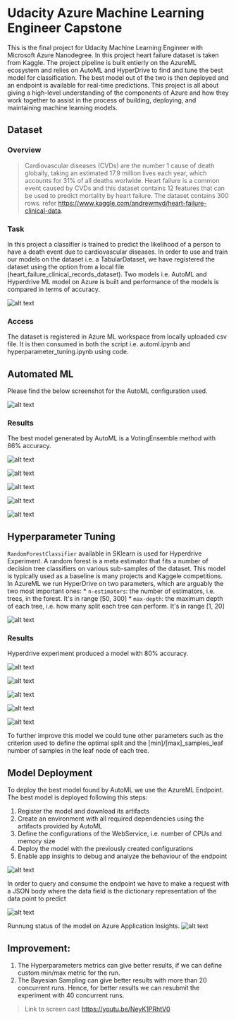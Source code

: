 # Udacity Azure Machine Learning Engineer Capstone

This is the final project for Udacity Machine Learning Engineer with Microsoft Azure Nanodegree. In this project heart failure dataset is taken from Kaggle. The project pipeline is built entierly on the AzureML ecosystem and relies on AutoML and HyperDrive to find and tune the best model for classification. The best model out of the two is then deployed and an endpoint is available for real-time predictions. This project is all about giving a high-level understanding of the components of Azure and how they work together to assist in the process of building, deploying, and maintaining machine learning models.

## Dataset

### Overview
> Cardiovascular diseases (CVDs) are the number 1 cause of death globally, taking an estimated 17.9 million lives each year, which accounts for 31% of all deaths worlwide.
Heart failure is a common event caused by CVDs and this dataset contains 12 features that can be used to predict mortality by heart failure. The dataset contains 300 rows. refer https://www.kaggle.com/andrewmvd/heart-failure-clinical-data. 

### Task
In this project a classifier is trained to predict the likelihood of a person to have a death event due to cardiovascular diseases. In order to use and train our models 
on the dataset i.e. a TabularDataset, we have registered the dataset using the option from a local file (heart_failure_clinical_records_dataset). Two models i.e. AutoML and Hyperdrive ML model on Azure is built and performance of the models is compared in terms of accuracy.

![alt text](https://github.com/davijit868/Azure-ML-Engineer-Capstone/blob/master/Screenshots/Screenshot_1.png)

### Access
The dataset is registered in Azure ML workspace from locally uploaded csv file. It is then consumed in both the script i.e. automl.ipynb and hyperparameter_tuning.ipynb using code. 

## Automated ML
Please find the below screenshot for the AutoML configuration used.

![alt text](https://github.com/davijit868/Azure-ML-Engineer-Capstone/blob/master/Screenshots/Screenshot_2.png)

### Results
The best model generated by AutoML is a VotingEnsemble method with 86% accuracy. 

![alt text](https://github.com/davijit868/Azure-ML-Engineer-Capstone/blob/master/Screenshots/Screenshot_3.png)

![alt text](https://github.com/davijit868/Azure-ML-Engineer-Capstone/blob/master/Screenshots/Screenshot_4.png)

![alt text](https://github.com/davijit868/Azure-ML-Engineer-Capstone/blob/master/Screenshots/Screenshot_5.png)

![alt text](https://github.com/davijit868/Azure-ML-Engineer-Capstone/blob/master/Screenshots/Screenshot_6.png)

![alt text](https://github.com/davijit868/Azure-ML-Engineer-Capstone/blob/master/Screenshots/Screenshot_7.png)

## Hyperparameter Tuning
`RandomForestClassifier` available in SKlearn is used for Hyperdrive Experiment. A random forest is a meta estimator that fits a number of decision tree classifiers on various sub-samples of the dataset. This model is typically used as a baseline is many projects and Kaggele competitions.
In AzureML we run HyperDrive on two parameters, which are arguably the two most important ones:
    * `n-estimators`: the number of estimators, i.e. trees, in the forest. It's in range [50, 300]
    * `max-depth`: the maximum depth of each tree, i.e. how many split each tree can perform. It's in range [1, 20]
    
![alt text](https://github.com/davijit868/Azure-ML-Engineer-Capstone/blob/master/Screenshots/Screenshot_8.png)

### Results

Hyperdrive experiment produced a model with 80% accuracy.

![alt text](https://github.com/davijit868/Azure-ML-Engineer-Capstone/blob/master/Screenshots/Screenshot_9.png)

![alt text](https://github.com/davijit868/Azure-ML-Engineer-Capstone/blob/master/Screenshots/Screenshot_10.png)

![alt text](https://github.com/davijit868/Azure-ML-Engineer-Capstone/blob/master/Screenshots/Screenshot_11.png)

![alt text](https://github.com/davijit868/Azure-ML-Engineer-Capstone/blob/master/Screenshots/Screenshot_12.png)

![alt text](https://github.com/davijit868/Azure-ML-Engineer-Capstone/blob/master/Screenshots/Screenshot_13.png)

To further improve this model we could tune other parameters such as the criterion used to define the optimal split and the [min]/[max]_samples_leaf number of samples in the 
leaf node of each tree.

## Model Deployment

To deploy the best model found by AutoML we use the AzureML Endpoint. The best model is deployed following this steps:

1. Register the model and download its artifacts
2. Create an environment with all required dependencies using the artifacts provided by AutoML
3. Define the configurations of the WebService, i.e. number of CPUs and memory size
4. Deploy the model with the previously created configurations
5. Enable app insights to debug and analyze the behaviour of the endpoint

![alt text](https://github.com/hammad-alt/nd00333-capstone/blob/master/Images/automl-aci-deploy.JPG)

In order to query and consume the endpoint we have to make a request with a JSON body where the data field is the dictionary representation of the data point to predict

![alt text](https://github.com/hammad-alt/nd00333-capstone/blob/master/Images/automl-dict.JPG)

Runnung status of the model on Azure Application Insights.
![alt text](https://github.com/hammad-alt/nd00333-capstone/blob/master/Images/App-insights.JPG)

## Improvement:
1. The Hyperparameters metrics can give better results, if we can define custom min/max metric for the run.
2. The Bayesian Sampling can give better results with more than 20 concurrent runs. Hence, for better results we can resubmit the experiment with 40 concurrent runs. 


> Link to screen cast
https://youtu.be/NeyK1PRhtV0

